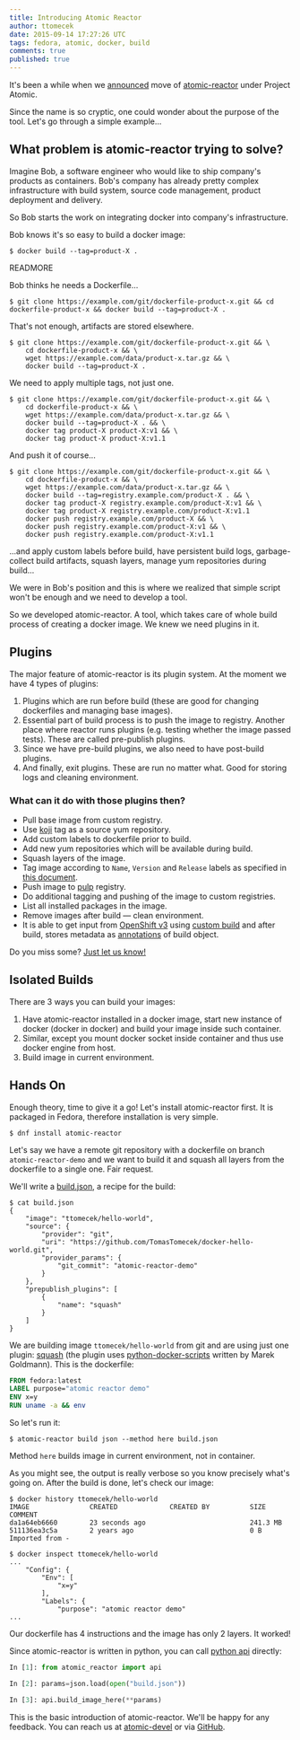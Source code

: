```yaml
---
title: Introducing Atomic Reactor
author: ttomecek
date: 2015-09-14 17:27:26 UTC
tags: fedora, atomic, docker, build
comments: true
published: true
---
```


It's been a while when we [announced](https://lists.projectatomic.io/projectatomic-archives/atomic-devel/2015-July/msg00010.html) move of [atomic-reactor](https://github.com/projectatomic/atomic-reactor) under Project Atomic.

Since the name is so cryptic, one could wonder about the purpose of the tool. Let's go through a simple example...

## What problem is atomic-reactor trying to solve?

Imagine Bob, a software engineer who would like to ship company's products as containers. Bob's company has already pretty complex infrastructure with build system, source code management, product deployment and delivery.

So Bob starts the work on integrating docker into company's infrastructure.

Bob knows it's so easy to build a docker image:

```shell
$ docker build --tag=product-X .
```

READMORE

Bob thinks he needs a Dockerfile...

```shell
$ git clone https://example.com/git/dockerfile-product-x.git && cd dockerfile-product-x && docker build --tag=product-X .
```

That's not enough, artifacts are stored elsewhere.

```shell
$ git clone https://example.com/git/dockerfile-product-x.git && \
    cd dockerfile-product-x && \
    wget https://example.com/data/product-x.tar.gz && \
    docker build --tag=product-X .
```

We need to apply multiple tags, not just one.

```shell
$ git clone https://example.com/git/dockerfile-product-x.git && \
    cd dockerfile-product-x && \
    wget https://example.com/data/product-x.tar.gz && \
    docker build --tag=product-X . && \
    docker tag product-X product-X:v1 && \
    docker tag product-X product-X:v1.1
```

And push it of course...

```shell
$ git clone https://example.com/git/dockerfile-product-x.git && \
    cd dockerfile-product-x && \
    wget https://example.com/data/product-x.tar.gz && \
    docker build --tag=registry.example.com/product-X . && \
    docker tag product-X registry.example.com/product-X:v1 && \
    docker tag product-X registry.example.com/product-X:v1.1
    docker push registry.example.com/product-X && \
    docker push registry.example.com/product-X:v1 && \
    docker push registry.example.com/product-X:v1.1
```

...and apply custom labels before build, have persistent build logs, garbage-collect build artifacts, squash layers, manage yum repositories during build...

We were in Bob's position and this is where we realized that simple script won't be enough and we need to develop a tool.

So we developed atomic-reactor. A tool, which takes care of whole build process of creating a docker image. We knew we need plugins in it.

## Plugins

The major feature of atomic-reactor is its plugin system. At the moment we have 4 types of plugins:

 1. Plugins which are run before build (these are good for changing dockerfiles and managing base images).
 2. Essential part of build process is to push the image to registry. Another place where reactor runs plugins (e.g. testing whether the image passed tests). These are called pre-publish plugins.
 3. Since we have pre-build plugins, we also need to have post-build plugins.
 4. And finally, exit plugins. These are run no matter what. Good for storing logs and cleaning environment.

### What can it do with those plugins then?

 * Pull base image from custom registry.
 * Use [koji](https://fedoraproject.org/wiki/Koji) tag as a source yum repository.
 * Add custom labels to dockerfile prior to build.
 * Add new yum repositories which will be available during build.
 * Squash layers of the image.
 * Tag image according to `Name`, `Version` and `Release` labels as specified in [this document](https://github.com/projectatomic/ContainerApplicationGenericLabels).
 * Push image to [pulp](http://www.pulpproject.org/) registry.
 * Do additional tagging and pushing of the image to custom registries.
 * List all installed packages in the image.
 * Remove images after build — clean environment.
 * It is able to get input from [OpenShift v3](https://github.com/openshift/origin) using [custom build](https://docs.openshift.org/latest/creating_images/custom.html) and after build, stores metadata as [annotations](http://kubernetes.io/v1.0/docs/user-guide/annotations.html) of build object.

Do you miss some? [Just let us know!](https://github.com/projectatomic/atomic-reactor/issues/new)


## Isolated Builds

There are 3 ways you can build your images:

1. Have atomic-reactor installed in a docker image, start new instance of docker (docker in docker) and build your image inside such container.
2. Similar, except you mount docker socket inside container and thus use docker engine from host.
3. Build image in current environment.


## Hands On

Enough theory, time to give it a go! Let's install atomic-reactor first. It is packaged in Fedora, therefore installation is very simple.

```shell
$ dnf install atomic-reactor
```

Let's say we have a remote git repository with a dockerfile on branch `atomic-reactor-demo` and we want to build it and squash all layers from the dockerfile to a single one. Fair request.

We'll write a [build.json](https://github.com/projectatomic/atomic-reactor/blob/master/docs/build_json.md), a recipe for the build:

```
$ cat build.json
{
    "image": "ttomecek/hello-world",
    "source": {
        "provider": "git",
        "uri": "https://github.com/TomasTomecek/docker-hello-world.git",
        "provider_params": {
            "git_commit": "atomic-reactor-demo"
        }
    },
    "prepublish_plugins": [
        {
            "name": "squash"
        }
    ]
}
```

We are building image `ttomecek/hello-world` from git and are using just one plugin: [squash](https://github.com/projectatomic/atomic-reactor/blob/master/atomic_reactor/plugins/prepub_squash.py) (the plugin uses [python-docker-scripts](https://github.com/goldmann/docker-scripts) written by Marek Goldmann). This is the dockerfile:

```dockerfile
FROM fedora:latest
LABEL purpose="atomic reactor demo"
ENV x=y
RUN uname -a && env
```

So let's run it:

```shell
$ atomic-reactor build json --method here build.json
```

Method `here` builds image in current environment, not in container.

As you might see, the output is really verbose so you know precisely what's going on. After the build is done, let's check our image:

```shell
$ docker history ttomecek/hello-world
IMAGE               CREATED             CREATED BY          SIZE                COMMENT
da1a64eb6660        23 seconds ago                          241.3 MB
511136ea3c5a        2 years ago                             0 B                 Imported from -

$ docker inspect ttomecek/hello-world
...
    "Config": {
        "Env": [
            "x=y"
        ],
        "Labels": {
            "purpose": "atomic reactor demo"
...
```

Our dockerfile has 4 instructions and the image has only 2 layers. It worked!


Since atomic-reactor is written in python, you can call [python api](https://github.com/projectatomic/atomic-reactor/blob/master/docs/api.md) directly:

```python
In [1]: from atomic_reactor import api

In [2]: params=json.load(open("build.json"))

In [3]: api.build_image_here(**params)
```

This is the basic introduction of atomic-reactor. We'll be happy for any feedback. You can reach us at [atomic-devel](https://lists.projectatomic.io/mailman/listinfo/atomic-devel) or via [GitHub](https://github.com/projectatomic/atomic-reactor).